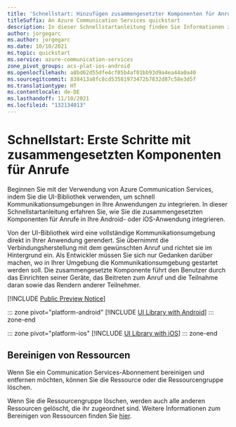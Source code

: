 ```yaml
---
title: 'Schnellstart: Hinzufügen zusammengesetzter Komponenten für Anrufe zu Ihrer App'
titleSuffix: An Azure Communication Services quickstart
description: In dieser Schnellstartanleitung finden Sie Informationen zu den ersten Schritten mit zusammengesetzten Komponenten für Anrufe aus der UI-Bibliothek.
author: jorgegarc
ms.author: jorgegarc
ms.date: 10/10/2021
ms.topic: quickstart
ms.service: azure-communication-services
zone_pivot_groups: acs-plat-ios-android
ms.openlocfilehash: a8bd62d55dfe4cf85b4af01bb93d9a4ea44a0a40
ms.sourcegitcommit: 838413a8fc8cd53581973472b7832d87c58e3d5f
ms.translationtype: HT
ms.contentlocale: de-DE
ms.lasthandoff: 11/10/2021
ms.locfileid: "132134013"
---
```

# <a name="quickstart-get-started-with-calling-composite"></a>Schnellstart: Erste Schritte mit zusammengesetzten Komponenten für Anrufe 

Beginnen Sie mit der Verwendung von Azure Communication Services, indem Sie die UI-Bibliothek verwenden, um schnell Kommunikationsumgebungen in Ihre Anwendungen zu integrieren. In dieser Schnellstartanleitung erfahren Sie, wie Sie die zusammengesetzten Komponenten für Anrufe in Ihre Android- oder iOS-Anwendung integrieren.

Von der UI-Bibliothek wird eine vollständige Kommunikationsumgebung direkt in Ihrer Anwendung gerendert. Sie übernimmt die Verbindungsherstellung mit dem gewünschten Anruf und richtet sie im Hintergrund ein. Als Entwickler müssen Sie sich nur Gedanken darüber machen, wo in Ihrer Umgebung die Kommunikationsumgebung gestartet werden soll. Die zusammengesetzte Komponente führt den Benutzer durch das Einrichten seiner Geräte, das Beitreten zum Anruf und die Teilnahme daran sowie das Rendern anderer Teilnehmer.

[!INCLUDE [Public Preview Notice](../../includes/private-preview-include.md)]

::: zone pivot="platform-android"
[!INCLUDE [UI Library with Android](./includes/get-started-call/android.md)]
::: zone-end

::: zone pivot="platform-ios"
[!INCLUDE [UI Library with iOS](./includes/get-started-call/ios.md)]
::: zone-end

## <a name="clean-up-resources"></a>Bereinigen von Ressourcen

Wenn Sie ein Communication Services-Abonnement bereinigen und entfernen möchten, können Sie die Ressource oder die Ressourcengruppe löschen.

Wenn Sie die Ressourcengruppe löschen, werden auch alle anderen Ressourcen gelöscht, die ihr zugeordnet sind.
Weitere Informationen zum Bereinigen von Ressourcen finden Sie [hier](../create-communication-resource.md#clean-up-resources).
